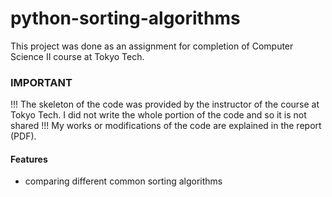 # python-sorting-algorithms
This project was done as an assignment for completion of Computer Science II course at Tokyo Tech.

### IMPORTANT
!!! The skeleton of the code was provided by the instructor of the course at Tokyo Tech. I did not write the whole portion of the code and so it is not shared !!! My works or modifications of the code are explained in the report (PDF).

#### Features
- comparing different common sorting algorithms
